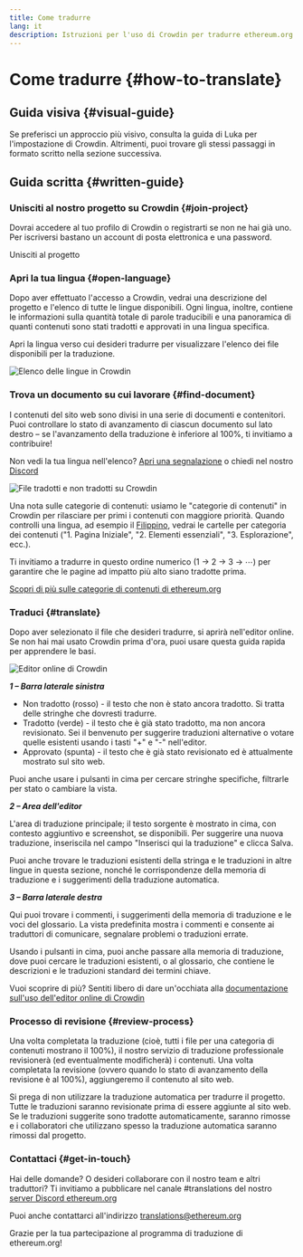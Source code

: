 ```yaml
---
title: Come tradurre
lang: it
description: Istruzioni per l'uso di Crowdin per tradurre ethereum.org
---
```


# Come tradurre {#how-to-translate}

## Guida visiva {#visual-guide}

Se preferisci un approccio più visivo, consulta la guida di Luka per l'impostazione di Crowdin. Altrimenti, puoi trovare gli stessi passaggi in formato scritto nella sezione successiva.

<YouTube id="Ii7bYhanLs4" />

## Guida scritta {#written-guide}

### Unisciti al nostro progetto su Crowdin {#join-project}

Dovrai accedere al tuo profilo di Crowdin o registrarti se non ne hai già uno. Per iscriversi bastano un account di posta elettronica e una password.

<ButtonLink href="https://crowdin.com/project/ethereum-org/">
  Unisciti al progetto
</ButtonLink>

### Apri la tua lingua {#open-language}

Dopo aver effettuato l'accesso a Crowdin, vedrai una descrizione del progetto e l'elenco di tutte le lingue disponibili. Ogni lingua, inoltre, contiene le informazioni sulla quantità totale di parole traducibili e una panoramica di quanti contenuti sono stati tradotti e approvati in una lingua specifica.

Apri la lingua verso cui desideri tradurre per visualizzare l'elenco dei file disponibili per la traduzione.

![Elenco delle lingue in Crowdin](./list-of-languages.png)

### Trova un documento su cui lavorare {#find-document}

I contenuti del sito web sono divisi in una serie di documenti e contenitori. Puoi controllare lo stato di avanzamento di ciascun documento sul lato destro – se l'avanzamento della traduzione è inferiore al 100%, ti invitiamo a contribuire!

Non vedi la tua lingua nell'elenco? [Apri una segnalazione](https://github.com/ethereum/ethereum-org-website/issues/new/choose) o chiedi nel nostro [Discord](https://discord.gg/ethereum-org)

![File tradotti e non tradotti su Crowdin](./crowdin-files.png)

Una nota sulle categorie di contenuti: usiamo le "categorie di contenuti" in Crowdin per rilasciare per primi i contenuti con maggiore priorità. Quando controlli una lingua, ad esempio il [Filippino](https://crowdin.com/project/ethereum-org/fil#), vedrai le cartelle per categoria dei contenuti ("1. Pagina Iniziale", "2. Elementi essenziali", "3. Esplorazione", ecc.).

Ti invitiamo a tradurre in questo ordine numerico (1 → 2 → 3 → ⋯) per garantire che le pagine ad impatto più alto siano tradotte prima.

[Scopri di più sulle categorie di contenuti di ethereum.org](/contributing/translation-program/content-buckets/)

### Traduci {#translate}

Dopo aver selezionato il file che desideri tradurre, si aprirà nell'editor online. Se non hai mai usato Crowdin prima d'ora, puoi usare questa guida rapida per apprendere le basi.

![Editor online di Crowdin](./online-editor.png)

**_1 – Barra laterale sinistra_**

- Non tradotto (rosso) - il testo che non è stato ancora tradotto. Si tratta delle stringhe che dovresti tradurre.
- Tradotto (verde) - il testo che è già stato tradotto, ma non ancora revisionato. Sei il benvenuto per suggerire traduzioni alternative o votare quelle esistenti usando i tasti "+" e "-" nell'editor.
- Approvato (spunta) - il testo che è già stato revisionato ed è attualmente mostrato sul sito web.

Puoi anche usare i pulsanti in cima per cercare stringhe specifiche, filtrarle per stato o cambiare la vista.

**_2 – Area dell'editor_**

L'area di traduzione principale; il testo sorgente è mostrato in cima, con contesto aggiuntivo e screenshot, se disponibili. Per suggerire una nuova traduzione, inseriscila nel campo "Inserisci qui la traduzione" e clicca Salva.

Puoi anche trovare le traduzioni esistenti della stringa e le traduzioni in altre lingue in questa sezione, nonché le corrispondenze della memoria di traduzione e i suggerimenti della traduzione automatica.

**_3 – Barra laterale destra_**

Qui puoi trovare i commenti, i suggerimenti della memoria di traduzione e le voci del glossario. La vista predefinita mostra i commenti e consente ai traduttori di comunicare, segnalare problemi o traduzioni errate.

Usando i pulsanti in cima, puoi anche passare alla memoria di traduzione, dove puoi cercare le traduzioni esistenti, o al glossario, che contiene le descrizioni e le traduzioni standard dei termini chiave.

Vuoi scoprire di più? Sentiti libero di dare un'occhiata alla [documentazione sull'uso dell'editor online di Crowdin](https://support.crowdin.com/online-editor/)

### Processo di revisione {#review-process}

Una volta completata la traduzione (cioè, tutti i file per una categoria di contenuti mostrano il 100%), il nostro servizio di traduzione professionale revisionerà (ed eventualmente modificherà) i contenuti. Una volta completata la revisione (ovvero quando lo stato di avanzamento della revisione è al 100%), aggiungeremo il contenuto al sito web.

<InfoBanner shouldCenter emoji=":warning:">
  Si prega di non utilizzare la traduzione automatica per tradurre il progetto. Tutte le traduzioni saranno revisionate prima di essere aggiunte al sito web. Se le traduzioni suggerite sono tradotte automaticamente, saranno rimosse e i collaboratori che utilizzano spesso la traduzione automatica saranno rimossi dal progetto.
</InfoBanner>

### Contattaci {#get-in-touch}

Hai delle domande? O desideri collaborare con il nostro team e altri traduttori? Ti invitiamo a pubblicare nel canale #translations del nostro [server Discord ethereum.org](https://discord.gg/ethereum-org)

Puoi anche contattarci all'indirizzo translations@ethereum.org

Grazie per la tua partecipazione al programma di traduzione di ethereum.org!
